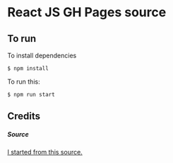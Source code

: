 # React JS GH Pages source      

## To run
To install dependencies
```
$ npm install
```
To run this:
```
$ npm run start
``` 


## Credits
##### Source
<a href="https://github.com/tbakerx/react-resume-template">I started from this source.</a>
